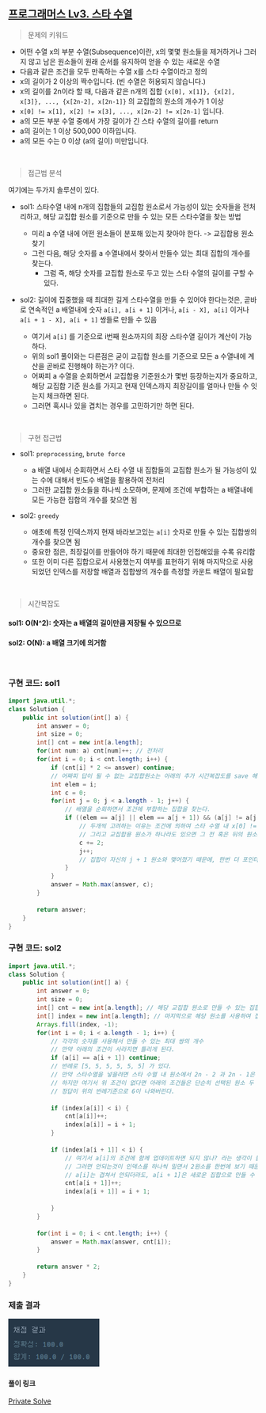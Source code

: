 ## [프로그래머스 Lv3. 스타 수열](https://school.programmers.co.kr/learn/courses/30/lessons/70130)

> 문제의 키워드

- 어떤 수열 x의 부분 수열(Subsequence)이란, x의 몇몇 원소들을 제거하거나 그러지 않고 남은 원소들이 원래 순서를 유지하여 얻을 수 있는 새로운 수열
- 다음과 같은 조건을 모두 만족하는 수열 x를 스타 수열이라고 정의
- x의 길이가 2 이상의 짝수입니다. (빈 수열은 허용되지 않습니다.)
- x의 길이를 2n이라 할 때, 다음과 같은 n개의 집합 `{x[0], x[1]}, {x[2], x[3]}, ..., {x[2n-2], x[2n-1]}` 의 교집합의 원소의 개수가 1 이상
- `x[0] != x[1], x[2] != x[3], ..., x[2n-2] != x[2n-1]` 입니다.
-  a의 모든 부분 수열 중에서 가장 길이가 긴 스타 수열의 길이를 return
- a의 길이는 1 이상 500,000 이하입니다.
- a의 모든 수는 0 이상 (a의 길이) 미만입니다.
<br/>

> 접근법 분석

여기에는 두가지 솔루션이 있다.

- sol1: 스타수열 내에 n개의 집합들의 교집합 원소로서 가능성이 있는 숫자들을 전처리하고, 해당 교집합 원소를 기준으로 만들 수 있는 모든 스타수열을 찾는 방법
    - 미리 a 수열 내에 어떤 원소들이 분포해 있는지 찾아야 한다. -> 교집합용 원소 찾기
    - 그런 다음, 해당 숫자를 a 수열내에서 찾아서 만들수 있는 최대 집합의 개수를 찾는다.
        - 그럼 즉, 해당 숫자를 교집합 원소로 두고 있는 스타 수열의 길이를 구할 수 있다.

- sol2: 길이에 집중했을 때 최대한 길게 스타수열을 만들 수 있어야 한다는것은, 곧바로 연속적인 a 배열내에 숫자 `a[i], a[i + 1]` 이거나, `a[i - X], a[i]` 이거나 `a[i + 1 - X], a[i + 1]` 쌍들로 만들 수 있음
    - 여기서 `a[i]` 를 기준으로 i번째 원소까지의 최장 스타수열 길이가 계산이 가능하다.
    - 위의 sol1 풀이와는 다른점은 굳이 교집합 원소를 기준으로 모든 a 수열내에 계산을 곧바로 진행해야 하는가? 이다.
    - 어짜피 a 수열을 순회하면서 교집합용 기준원소가 몇번 등장하는지가 중요하고, 해당 교집합 기준 원소를 가지고 현재 인덱스까지 최장길이를 얼마나 만들 수 잇는지 체크하면 된다.
    - 그러면 혹시나 있을 겹치는 경우를 고민하기만 하면 된다.

<br/>

> 구현 접근법

- sol1: `preprocessing`, `brute force`
    - a 배열 내에서 순회하면서 스타 수열 내 집합들의 교집합 원소가 될 가능성이 있는 수에 대해서 빈도수 배열을 활용하여 전처리
    - 그러한 교집합 원소들을 하나씩 소모하며, 문제에 조건에 부합하는 a 배열내에 모든 가능한 집합의 개수를 찾으면 됨

- sol2: `greedy`
    - 애초에 특정 인덱스까지 현재 바라보고있는 `a[i]` 숫자로 만들 수 있는 집합쌍의 개수를 찾으면 됨
    - 중요한 점은, 최장길이를 만들어야 하기 때문에 최대한 인접해있을 수록 유리함
    - 또한 이미 다른 집합으로서 사용했는지 여부를 표현하기 위해 마지막으로 사용되었던 인덱스를 저장할 배열과 집합쌍의 개수를 측정할 카운트 배열이 필요함


<br/>

> 시간복잡도

#### sol1: O(N^2): 숫자는 a 배열의 길이만큼 저장될 수 있으므로

#### sol2: O(N): a 배열 크기에 의거함

<br/>

### 구현 코드: sol1

```java
import java.util.*;
class Solution {
    public int solution(int[] a) {
        int answer = 0;
        int size = 0;
        int[] cnt = new int[a.length];
        for(int num: a) cnt[num]++; // 전처리
        for(int i = 0; i < cnt.length; i++) {
            if (cnt[i] * 2 <= answer) continue; 
            // 어짜피 답이 될 수 없는 교집합원소는 아래의 추가 시간복잡도를 save 해야한다.
            int elem = i;
            int c = 0;
            for(int j = 0; j < a.length - 1; j++) {
                // 배열을 순회하면서 조건에 부합하는 집합을 찾는다.
                if ((elem == a[j] || elem == a[j + 1]) && (a[j] != a[j + 1])) {
                    // 두개씩 고려하는 이유는 조건에 의하여 스타 수열 내 x[0] != x[1]  이어야 하기 때문이다.
                    // 그리고 교집합용 원소가 하나라도 있으면 그 전 혹은 뒤의 원소와 결합되어 스타 수열 내 집합으로 추가 될 수 있다.
                    c += 2;
                    j++;
                    // 집합이 자신의 j + 1 원소와 맺어졌기 때문에, 한번 더 포인터를 옮겨야 한다.
                }
            }
            answer = Math.max(answer, c);
        }
        
        return answer;
    }
}
```

### 구현 코드: sol2

```java
import java.util.*;
class Solution {
    public int solution(int[] a) {
        int answer = 0;
        int size = 0;
        int[] cnt = new int[a.length]; // 해당 교집합 원소로 만들 수 있는 집합 쌍의 개수를 저장
        int[] index = new int[a.length]; // 마지막으로 해당 원소를 사용하여 집합을 만든 인덱스를 저장
        Arrays.fill(index, -1);
        for(int i = 0; i < a.length - 1; i++) {
            // 각각의 숫자를 사용해서 만들 수 있는 최대 쌍의 개수
            // 만약 아래의 조건이 사라지면 틀리게 된다.
            if (a[i] == a[i + 1]) continue;
            // 반례로 [5, 5, 5, 5, 5, 5] 가 있다.
            // 만약 스타수열을 넣을려면 스타 수열 내 원소에서 2n - 2 과 2n - 1은 절대로 같아선 안된다.
            // 하지만 여기서 위 조건이 없다면 아래의 조건들은 단순히 선택된 원소 두 가지의 집합가능성을 보는것이기 때문에
            // 정답이 위의 반례기준으로 6이 나와버린다.
            
            if (index[a[i]] < i) {
                cnt[a[i]]++;
                index[a[i]] = i + 1;
            }
            
            if (index[a[i + 1]] < i) {
                // 여기서 a[i]의 조건에 함께 업데이트하면 되지 않나? 라는 생각이 들 수 있다.
                // 그러면 안되는것이 인덱스를 하나씩 밀면서 2원소를 한번에 보기 때문에, 
                // a[i]는 겹쳐서 안되더라도, a[i + 1]은 새로운 집합으로 만들 수 있다.
                cnt[a[i + 1]]++;
                index[a[i + 1]] = i + 1;
                
            }
        }
        
        for(int i = 0; i < cnt.length; i++) {
            answer = Math.max(answer, cnt[i]);
        }
         
        return answer * 2;
    }
}
```
### 제출 결과

<img src="./result.png"/>


#### 풀이 링크

[Private Solve](https://github.com/The-Four-Error-Pickers/Algorithm-Study/tree/main/Private%20Solve/1832.%20%EB%B3%B4%ED%96%89%EC%9E%90%20%EC%B2%9C%EA%B5%AD/HaeChang/2025-1-2T2147)

